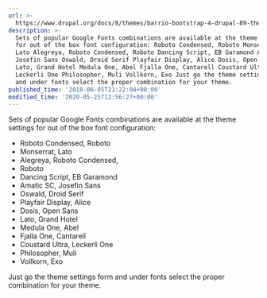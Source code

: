 ```yaml
---
url: >-
  https://www.drupal.org/docs/8/themes/barrio-bootstrap-4-drupal-89-theme/bootstrap-barrio-configuration/predefined-fonts
description: >-
  Sets of popular Google Fonts combinations are available at the theme settings
  for out of the box font configuration: Roboto Condensed, Roboto Monserrat,
  Lato Alegreya, Roboto Condensed, Roboto Dancing Script, EB Garamond Amatic SC,
  Josefin Sans Oswald, Droid Serif Playfair Display, Alice Dosis, Open Sans
  Lato, Grand Hotel Medula One, Abel Fjalla One, Cantarell Coustard Ultra,
  Leckerli One Philosopher, Muli Vollkorn, Exo Just go the theme settings form
  and under fonts select the proper combination for your theme.
published_time: '2018-06-05T21:22:04+00:00'
modified_time: '2020-05-25T12:56:27+00:00'
---
```

Sets of popular Google Fonts combinations are available at the theme settings for out of the box font configuration:

* Roboto Condensed, Roboto
* Monserrat, Lato
* Alegreya, Roboto Condensed,
* Roboto
* Dancing Script, EB Garamond
* Amatic SC, Josefin Sans
* Oswald, Droid Serif
* Playfair Display, Alice
* Dosis, Open Sans
* Lato, Grand Hotel
* Medula One, Abel
* Fjalla One, Cantarell
* Coustard Ultra, Leckerli One
* Philosopher, Muli
* Vollkorn, Exo

Just go the theme settings form and under fonts select the proper combination for your theme.